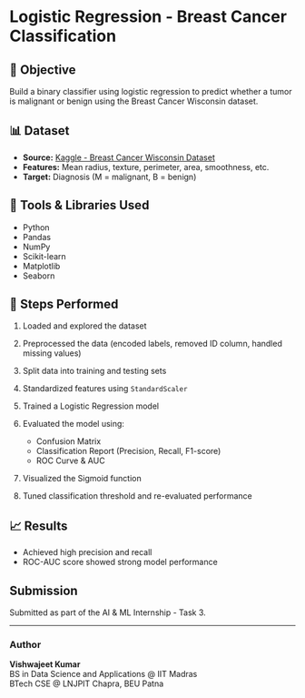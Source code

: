 # Logistic Regression - Breast Cancer Classification

## 📌 Objective

Build a binary classifier using logistic regression to predict whether a tumor is malignant or benign using the Breast Cancer Wisconsin dataset.

## 📊 Dataset

* **Source:** [Kaggle - Breast Cancer Wisconsin Dataset](https://www.kaggle.com/datasets/uciml/breast-cancer-wisconsin-data)
* **Features:** Mean radius, texture, perimeter, area, smoothness, etc.
* **Target:** Diagnosis (M = malignant, B = benign)

## 🧰 Tools & Libraries Used

* Python
* Pandas
* NumPy
* Scikit-learn
* Matplotlib
* Seaborn

## 🧪 Steps Performed

1. Loaded and explored the dataset
2. Preprocessed the data (encoded labels, removed ID column, handled missing values)
3. Split data into training and testing sets
4. Standardized features using `StandardScaler`
5. Trained a Logistic Regression model
6. Evaluated the model using:

   * Confusion Matrix
   * Classification Report (Precision, Recall, F1-score)
   * ROC Curve & AUC
7. Visualized the Sigmoid function
8. Tuned classification threshold and re-evaluated performance

## 📈 Results

* Achieved high precision and recall
* ROC-AUC score showed strong model performance

## Submission
Submitted as part of the AI & ML Internship - Task 3.

---

### Author
**Vishwajeet Kumar**  
BS in Data Science and Applications @ IIT Madras  
BTech CSE @ LNJPIT Chapra, BEU Patna  
